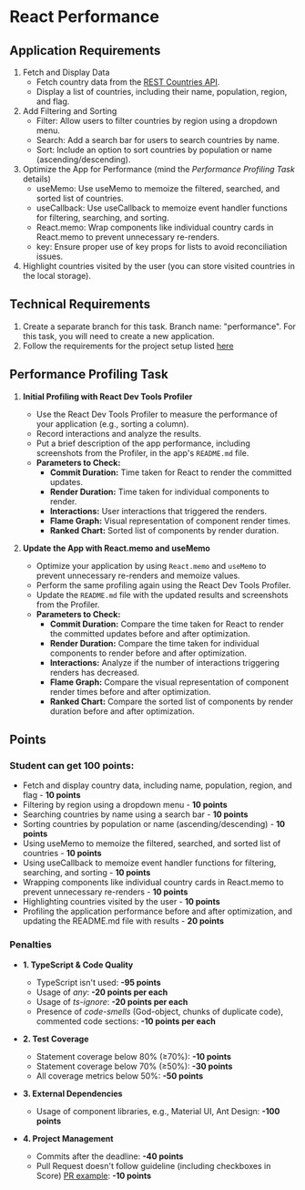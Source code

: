 # React Performance

## Application Requirements

1. Fetch and Display Data
   - Fetch country data from the [REST Countries API](https://restcountries.com/v3.1/all).
   - Display a list of countries, including their name, population, region, and flag.
2. Add Filtering and Sorting
   - Filter: Allow users to filter countries by region using a dropdown menu.
   - Search: Add a search bar for users to search countries by name.
   - Sort: Include an option to sort countries by population or name (ascending/descending).
3. Optimize the App for Performance (mind the _Performance Profiling Task_ details)
   - useMemo: Use useMemo to memoize the filtered, searched, and sorted list of countries.
   - useCallback: Use useCallback to memoize event handler functions for filtering, searching, and sorting.
   - React.memo: Wrap components like individual country cards in React.memo to prevent unnecessary re-renders.
   - key: Ensure proper use of key props for lists to avoid reconciliation issues.
4. Highlight countries visited by the user (you can store visited countries in the local storage).

## Technical Requirements

1. Create a separate branch for this task. Branch name: "performance". For this task, you will need to create a new application.
2. Follow the requirements for the project setup listed [here](./project-setup.md)

## Performance Profiling Task

1. **Initial Profiling with React Dev Tools Profiler**

   - Use the React Dev Tools Profiler to measure the performance of your application (e.g., sorting a column).
   - Record interactions and analyze the results.
   - Put a brief description of the app performance, including screenshots from the Profiler, in the app's `README.md` file.
   - **Parameters to Check:**
     - **Commit Duration:** Time taken for React to render the committed updates.
     - **Render Duration:** Time taken for individual components to render.
     - **Interactions:** User interactions that triggered the renders.
     - **Flame Graph:** Visual representation of component render times.
     - **Ranked Chart:** Sorted list of components by render duration.

2. **Update the App with React.memo and useMemo**
   - Optimize your application by using `React.memo` and `useMemo` to prevent unnecessary re-renders and memoize values.
   - Perform the same profiling again using the React Dev Tools Profiler.
   - Update the `README.md` file with the updated results and screenshots from the Profiler.
   - **Parameters to Check:**
     - **Commit Duration:** Compare the time taken for React to render the committed updates before and after optimization.
     - **Render Duration:** Compare the time taken for individual components to render before and after optimization.
     - **Interactions:** Analyze if the number of interactions triggering renders has decreased.
     - **Flame Graph:** Compare the visual representation of component render times before and after optimization.
     - **Ranked Chart:** Compare the sorted list of components by render duration before and after optimization.

## Points

### Student can get 100 points:

- Fetch and display country data, including name, population, region, and flag - **10 points**
- Filtering by region using a dropdown menu - **10 points**
- Searching countries by name using a search bar - **10 points**
- Sorting countries by population or name (ascending/descending) - **10 points**
- Using useMemo to memoize the filtered, searched, and sorted list of countries - **10 points**
- Using useCallback to memoize event handler functions for filtering, searching, and sorting - **10 points**
- Wrapping components like individual country cards in React.memo to prevent unnecessary re-renders - **10 points**
- Highlighting countries visited by the user - **10 points**
- Profiling the application performance before and after optimization, and updating the README.md file with results - **20 points**

### Penalties

- **1. TypeScript & Code Quality**

  - TypeScript isn't used: **-95 points**
  - Usage of _any_: **-20 points per each**
  - Usage of _ts-ignore_: **-20 points per each**
  - Presence of _code-smells_ (God-object, chunks of duplicate code), commented code sections: **-10 points per each**

- **2. Test Coverage**

  - Statement coverage below 80% (≥70%): **-10 points**
  - Statement coverage below 70% (≥50%): **-30 points**
  - All coverage metrics below 50%: **-50 points**

- **3. External Dependencies**

  - Usage of component libraries, e.g., Material UI, Ant Design: **-100 points**

- **4. Project Management**
  - Commits after the deadline: **-40 points**
  - Pull Request doesn't follow guideline (including checkboxes in Score) [PR example](https://rs.school/docs/en/pull-request-review-process#pull-request-description-must-contain-the-following): **-10 points**

